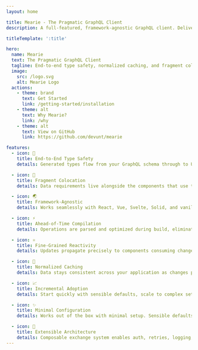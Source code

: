 ```yaml
---
layout: home

title: Mearie - The Pragmatic GraphQL Client
description: A full-featured, framework-agnostic GraphQL client. Delivers end-to-end type safety, normalized caching, and fragment colocation with minimal configuration. Supports React, Vue, Svelte, Solid, and vanilla JavaScript.

titleTemplate: ':title'

hero:
  name: Mearie
  text: The Pragmatic GraphQL Client
  tagline: End-to-end type safety, normalized caching, and fragment colocation across any framework
  image:
    src: /logo.svg
    alt: Mearie Logo
  actions:
    - theme: brand
      text: Get Started
      link: /getting-started/installation
    - theme: alt
      text: Why Mearie?
      link: /why
    - theme: alt
      text: View on GitHub
      link: https://github.com/devunt/mearie

features:
  - icon: 🎯
    title: End-to-End Type Safety
    details: Generated types flow from your GraphQL schema through to UI components, catching errors at compile time rather than in production.

  - icon: 🧩
    title: Fragment Colocation
    details: Data requirements live alongside the components that use them, reducing coupling and preventing over-fetching across your application.

  - icon: 🌏
    title: Framework-Agnostic
    details: Works seamlessly with React, Vue, Svelte, Solid, and vanilla JavaScript through dedicated integrations for each framework.

  - icon: ⚡
    title: Ahead-of-Time Compilation
    details: Operations are parsed and optimized during build, eliminating runtime parsing overhead for faster execution.

  - icon: ⚛️
    title: Fine-Grained Reactivity
    details: Updates propagate precisely to components consuming changed data, eliminating unnecessary re-renders through field-level subscriptions.

  - icon: 💾
    title: Normalized Caching
    details: Data stays consistent across your application as changes propagate automatically through the cache, eliminating manual synchronization.

  - icon: 📈
    title: Incremental Adoption
    details: Start quickly with sensible defaults, scale to complex setups as requirements grow. Add features progressively as your application evolves.

  - icon: ✨
    title: Minimal Configuration
    details: Works out of the box with minimal setup. Sensible defaults let you focus on building features rather than configuring tooling.

  - icon: 🔗
    title: Extensible Architecture
    details: Composable exchange system enables auth, retries, logging, and custom request handling through a flexible stream-based architecture.
---
```

